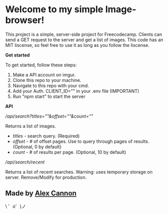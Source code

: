 Welcome to my simple Image-browser!
==========================

This project is a simple, server-side project for Freecodecamp. Clients can send a GET request to the server and get a list of images. This code has an MIT liscense, so feel free to use it as long as you follow the liscense.

**Get started**

To get started, follow these steps:
1. Make a API account on imgur.
2. Clone this repo to your machine.
3. Navigate to this repo with your cmd.
4. Add your Auth. CLIENT_ID="" in your .env file (IMPORTANT)
5. Run "npm start" to start the server

**API**

*/api/search?titles=""&offset=""&count=""*

Returns a list of images.
* *titles* - search query. (Required)
* *offset* - # of offset pages. Use to query through pages of results. (Optional, 0 by default)
* *count* - # of results per page. (Optional, 10 by default)

*/api/search/recent*

Returns a list of recent searches.
Warning: uses temporary storage on server. Remove/Modify for production.


Made by [Alex Cannon](https://www.linkedin.com/in/alexander-cannon-2a5b0513b/)
-------------------

\ ゜o゜)ノ
